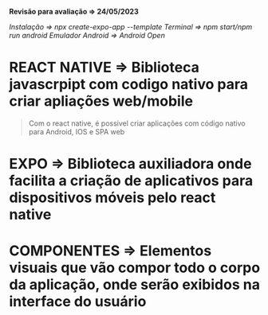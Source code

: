 **Revisão para avaliação => 24/05/2023**

*Instalação => npx create-expo-app --template*
*Terminal => npm start/npm run android* 
*Emulador Android => Android Open*

# REACT NATIVE =>  Biblioteca javascrpipt com codigo nativo para criar apliações web/mobile
> Com o react native, é possivel criar aplicações com código nativo para Android, IOS e SPA web

# EXPO => Biblioteca auxiliadora onde facilita a criação de aplicativos para dispositivos móveis pelo react native

# COMPONENTES => Elementos visuais que vão compor todo o corpo da aplicação, onde serão exibidos na interface do usuário
